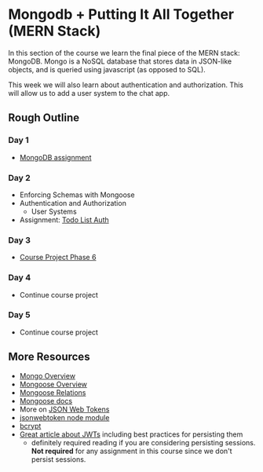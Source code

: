 # Mongodb + Putting It All Together (MERN Stack)

In this section of the course we learn the final piece of the MERN stack: MongoDB. Mongo is a NoSQL database that stores data in JSON-like objects, and is queried using javascript (as opposed to SQL).

This week we will also learn about authentication and authorization. This will allow us to add a user system to the chat app.

## Rough Outline

### Day 1

* [MongoDB assignment](./mongodb.md)

### Day 2

* Enforcing Schemas with Mongoose
* Authentication and Authorization
  * User Systems 
* Assignment: [Todo List Auth](./todo-list-auth.md)
  

### Day 3

* [Course Project Phase 6](./chatroom6.md)

### Day 4

* Continue course project

### Day 5

* Continue course project

## More Resources

* [Mongo Overview](mongo-overview.md)
* [Mongoose Overview](mongoose-overview.md)
* [Mongoose Relations](mongoose-relations.md)
* [Mongoose docs](https://mongoosejs.com/docs/index.html)
* More on [JSON Web Tokens](https://jwt.io/introduction/)
* [jsonwebtoken node module](https://www.npmjs.com/package/jsonwebtoken)
* [bcrypt](https://github.com/kelektiv/node.bcrypt.js#readme)
* [Great article about JWTs](https://hasura.io/blog/best-practices-of-using-jwt-with-graphql/#persistance) including best practices for persisting them
  * definitely required reading if you are considering persisting sessions. **Not required** for any assignment in this course since we don't persist sessions.
